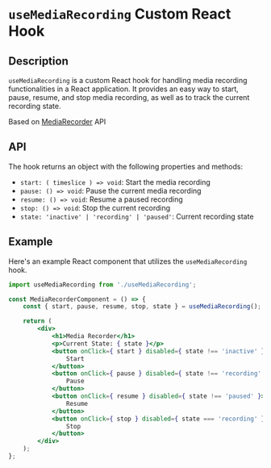 # `useMediaRecording` Custom React Hook

## Description

`useMediaRecording` is a custom React hook for handling media recording functionalities in a React application. It provides an easy way to start, pause, resume, and stop media recording, as well as to track the current recording state.

Based on [MediaRecorder](https://developer.mozilla.org/en-US/docs/Web/API/MediaRecorder) API

## API

The hook returns an object with the following properties and methods:

- `start: ( timeslice ) => void`: Start the media recording
- `pause: () => void`: Pause the current media recording
- `resume: () => void`: Resume a paused recording
- `stop: () => void`: Stop the current recording
- `state: 'inactive' | 'recording' | 'paused'`: Current recording state

## Example

Here's an example React component that utilizes the `useMediaRecording` hook.

```jsx
import useMediaRecording from './useMediaRecording';

const MediaRecorderComponent = () => {
	const { start, pause, resume, stop, state } = useMediaRecording();

	return (
		<div>
			<h1>Media Recorder</h1>
			<p>Current State: { state }</p>
			<button onClick={ start } disabled={ state !== 'inactive' }>
				Start
			</button>
			<button onClick={ pause } disabled={ state !== 'recording' }>
				Pause
			</button>
			<button onClick={ resume } disabled={ state !== 'paused' }>
				Resume
			</button>
			<button onClick={ stop } disabled={ state === 'recording' }>
				Stop
			</button>
		</div>
	);
};
```